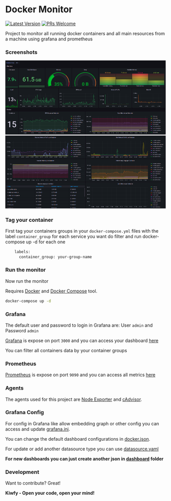 # Docker Monitor

[![Latest Version](https://img.shields.io/github/v/release/kiwfy/docker-monitor.svg?style=flat-square)](https://github.com/kiwfy/docker-monitor/releases)
[![PRs Welcome](https://img.shields.io/badge/PRs-welcome-brightgreen.svg?style=flat-square)](http://makeapullrequest.com)

Project to monitor all running docker containers and all main resources from a machine using grafana and prometheus

### Screenshots

![Dahsboard 1](https://github.com/kiwfy/docker-monitor/blob/master/screenshots/screenshot1.png?raw=true)
![Dahsboard 2](https://github.com/kiwfy/docker-monitor/blob/master/screenshots/screenshot2.png?raw=true)

### Tag your container

First tag your containers groups in your `docker-compose.yml` files with the label `container_group` for each service you want do filter and run docker-compose up -d for each one
```
    labels:
      container_group: your-group-name
```
### Run the monitor

Now run the monitor

Requires [Docker](https://www.docker.com/get-started) and [Docker Compose](https://docs.docker.com/compose/install/) tool.

```sh
docker-compose up -d
```

### Grafana

The default user and password to login in Grafana are: User `admin` and Password `admin`

[Grafana](https://grafana.com/) is expose on port `3000` and you can access your dashboard [here](http://localhost:3000/d/01FKGR5CQNYH86QB7P8JVPMC84/monitor?orgId=1&refresh=10s&from=now-5m&to=now)


You can filter all containers data by your container groups

### Prometheus

[Prometheus](https://prometheus.io/) is expose on port `9090` and you can access all metrics [here](http://localhost:9090/)

### Agents

The agents used for this project are [Node Exporter](https://github.com/prometheus/node_exporter) and [cAdvisor](https://github.com/google/cadvisor). 

### Grafana Config

For config in Grafana like allow embedding graph or other config you can access and update [grafana.ini](https://github.com/kiwfy/docker-monitor/blob/master/grafana/grafana.ini).

You can change the default dashboard configurations in [docker.json](https://github.com/kiwfy/docker-monitor/blob/master/grafana/dashboards/docker.json).

For update or add another datasource type you can use [datasource.yaml](https://github.com/kiwfy/docker-monitor/blob/master/grafana/provisioning/datasources/datasource.yaml)

**For new dashboards you can just create another json in [dashboard](https://github.com/kiwfy/docker-monitor/tree/master/grafana/dashboards) folder**

### Development

Want to contribute? Great!

**Kiwfy - Open your code, open your mind!**